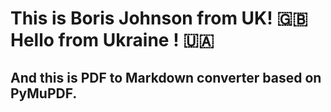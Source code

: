 # This is Boris Johnson from UK! 🇬🇧 Hello from Ukraine ! 🇺🇦
## And this is PDF to Markdown converter based on PyMuPDF.
